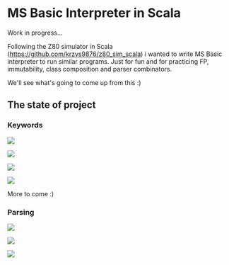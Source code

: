 # MS Basic Interpreter in Scala #

Work in progress...

Following the Z80 simulator in Scala (https://github.com/krzys9876/z80_sim_scala) i wanted to 
write MS Basic interpreter to run similar programs. Just for fun and for practicing 
FP, immutability, class composition and parser combinators.

We'll see what's going to come up from this :)

## The state of project

### Keywords

<img src="https://img.shields.io/badge/PRINT-Done-green.svg"/></a>

<img src="https://img.shields.io/badge/FOR loop-Done-green.svg"/></a>

<img src="https://img.shields.io/badge/IF-Done-green.svg"/></a>

<img src="https://img.shields.io/badge/GOTO-Done-green.svg"/></a>

More to come :)

### Parsing

<img src="https://img.shields.io/badge/Program lines for keywords-Done-green.svg"/></a>

<img src="https://img.shields.io/badge/Arithmetic expressions-Done-green.svg"/></a>

<img src="https://img.shields.io/badge/Text expressions-In progress-blue.svg"/></a>


